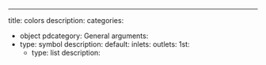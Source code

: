 ---
title: colors
description:
categories:
 - object
pdcategory: General
arguments:
- type: symbol
  description:
  default:
inlets:
outlets:
  1st:
  - type: list
    description:
